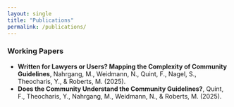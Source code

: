 ```yaml
---
layout: single
title: "Publications"
permalink: /publications/
---
```


### Working Papers

- **Written for Lawyers or Users? Mapping the Complexity of Community Guidelines**, Nahrgang, M., Weidmann, N., Quint, F., Nagel, S., Theocharis, Y., & Roberts, M. (2025).
- **Does the Community Understand the Community Guidelines?**, Quint, F., Theocharis, Y., Nahrgang, M., Weidmann, N., & Roberts, M. (2025).
